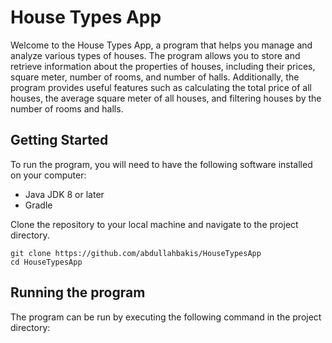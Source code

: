 # House Types App
Welcome to the House Types App, a program that helps you manage and analyze various types of houses. The program allows you to store and retrieve information about the properties of houses, including their prices, square meter, number of rooms, and number of halls. Additionally, the program provides useful features such as calculating the total price of all houses, the average square meter of all houses, and filtering houses by the number of rooms and halls.

## Getting Started
To run the program, you will need to have the following software installed on your computer:

* Java JDK 8 or later
* Gradle

Clone the repository to your local machine and navigate to the project directory.
```
git clone https://github.com/abdullahbakis/HouseTypesApp
cd HouseTypesApp
```
## Running the program
The program can be run by executing the following command in the project directory:
